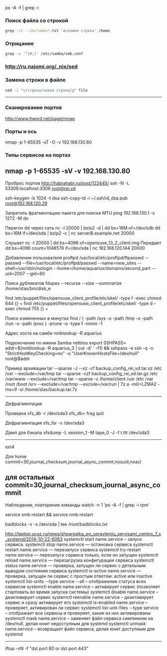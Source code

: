 
ps -A -f | grep -i


### Поиск файла со строкой
```bash
grep -ri --include=*.txt 'искомая строка' /home
```

### Отрицание
```bash
grep -v '^[#;]' /etc/samba/smb.conf
```

### http://ru.najomi.org/_nix/sed
### Замена строки в файле
```bash
sed -i "s/строка/новая строка/g" file
```
------------------------------------------------------------------------------------------------------------------------------
### Сканирование портов
http://www.itword.net/page/nmap

### Порты и ось
nmap -p 1-65535 -sT -O -v 192.168.130.80

### Типы сервисов на портах
nmap -p 1-65535 -sV -v 192.168.130.80
---------------------------------------------------------------------------------------------------------------------------

Проброс портов
http://habrahabr.ru/post/122445/
ssh -N -L 53306:localhost:3306 root@rei.vd

ssh-keygen -b 1024 -t dsa
ssh-copy-id -i ~/.ssh/id_dsa.pub root@192.168.120.29



Запретить фрагментацию пакета для поиска MTU
ping 192.168.130.1 -s 1272 -M do


Перегон dd через сеть
nc -l 20000 | bzip2 -d | dd bs=16M of=/dev/sdb
dd bs=16M if=/dev/sda | bzip2 -c | nc serverB.example.net 20000

Слушает
nc -l 20000 | dd bs=4096 of=opensuse_13_2_client.img
Передает
dd bs=4096 count=1048576 if=/dev/sda | nc 192.168.120.144 20000


Добавление пользователя proftpd
/usr/local/etc/proftpd/ftpasswd --passwd --file=/usr/local/etc/proftpd/passwd --name=new_sites --shell=/usr/sbin/nologin --home=/home/aquarius/domains/second_part --uid=2007 --gid=80


Поиск дубликатов
fdupes --recurse --size --summarize /home/stas/bin/disk_e


find /etc/puppet/files/opensuse_client_profile/etc/skel/ -type f -exec chmod 644 {} +
find /etc/puppet/files/opensuse_client_profile/etc/skel/ -type d -exec chmod 755 {} +


Поиск измененных в минутах
find / \( -path /sys -o    -path /tmp -o    -path /run -o     -path /proc \) -prune -o -type f -mmin -1

Адрес хоста на самбе
nmblookup -R aquarius

Подключение по имени Samba netbios
export SSHPASS=
addr=$(nmblookup -R aquarius_3 | cut -d' ' -f1) && sshpass -e ssh -q -o "StrictHostKeyChecking=no" -o "UserKnownHostsFile=/dev/null" root@$addr


Пример архивации
tar --sparse -J --xz -cf backup_config_rei_vd.tar.xz /etc /var     --exclude=/var/tmp
tar --sparse -czf        backup_config_rei_vd.tar.gz /etc /var/www --exclude=/var/tmp
tar --sparse -c /home/client /usr /etc /var /root /boot /srv --exclude=/var/tmp --exclule=/var/run | 7z a -m0=LZMA2 -mx=9 -si /home/stas/backup.tar.7z





----------------------------------------------------------------------------------------------------------
Дефрагментация

Проверка
xfs_db -r /dev/sda3
xfs_db> frag
quit

Дефрагментация
xfs_fsr -v /dev/sda3

Дамп для бэкапа xfsdump -L session_1 -M tape_0 -J -f t.ttt /dev/sda3


----------------------------------------------------------------------------------------------------------------------------------
ext4

Для home
commit=30,journal_checksum,journal_async_commit,nosuid,noacl

для остальных
commit=30,journal_checksum,journal_async_commit
----------------------------------------------------------------------------------------------------------------------------------

Наблюдение, повторение команды
watch -n 1 'ps -A -f | grep -i rpm'

service smb restart && service nmb restart

badblocks -v -s /dev/sda | tee /root/badblocks.txt




http://laptop.ucoz.ru/news/shpargalka_po_upravleniju_servisami_centos_7_s_systemd/2014-10-22-6063
systemctl start name.service – запуск сервиса.
systemctl stop name.service — остановка сервиса
systemctl restart name.service — перезапуск сервиса
systemctl try-restart name.service — перезапуск сервиса только, если он запущен
systemctl reload name.service — перезагрузка конфигурации сервиса
systemctl status name.service — проверка, запущен ли сервис с детальным выводом состояния сервиса
systemctl is-active name.service — проверка, запущен ли сервис с простым ответом: active или inactive
systemctl list-units --type service --all – отображение статуса всех сервисов
systemctl enable name.service – активирует сервис (позволяет стартовать во время запуска системы)
systemctl disable name.service – деактивирует сервис
systemctl reenable name.service – деактивирует сервис и сразу активирует его
systemctl is–enabled name.service – проверяет, активирован ли сервис
systemctl list-unit-files --type service – отображает все сервисы и проверяет, какие из них активированы
systemctl mask name.service – заменяет файл сервиса симлинком на /dev/null, делая юнит недоступным для systemd
systemctl unmask name.service – возвращает файл сервиса, делая юнит доступным для systemd


---------------------------------------------------------------------------------------------------------------------

iftop -nN -f "dst port 80 or dst port 443"